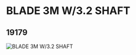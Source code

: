 # BLADE 3M W/3.2 SHAFT
## 19179
![BLADE 3M W/3.2 SHAFT](https://lc-www-live-s.legocdn.com/media/bricks/5/2/6103924.jpg)